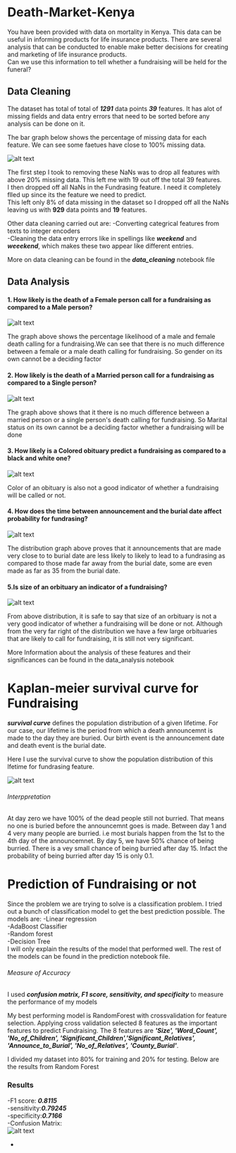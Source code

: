 # Death-Market-Kenya

You have been provided with data on mortality in Kenya. This data can be useful in informing products for life insurance products. There are several analysis that can be conducted to enable make better decisions for creating and marketing of life insurance products.<br>
Can we use this information to tell whether a fundraising will be held for the funeral? 

## Data Cleaning
The dataset has total of total of ***1291*** data points ***39*** features. It has alot of missing fields and data entry errors that need to be sorted before any analysis can be done on it.

The bar graph below shows the percentage of missing data for each feature. We can see some faetues have close to 100% missing data. 

![alt text](https://raw.githubusercontent.com/nlubalo/Death-Market-Kenya/master/imgs/missing_data.png)

The first step I took to removing these NaNs was to drop all features with above 20% missing data. This left me with 19 out off the total 39 features.<br>
I then dropped off all NaNs in the Fundrasing feature. I need it completely flled up since its the feature we need to predict.
<br>
This left only 8% of data missing in the dataset so I dropped off all the NaNs leaving us with ****929**** data points and **19** features.

Other data cleaning carried out are:
-Converting categrical features from texts to integer encoders<br>
-Cleaning the data entry errors like in spellings like ***weekend*** and ***weeekend***, which makes these two appear like different entries.<br>

More on data cleaning can be found in the ***data_cleaning*** notebook file



## Data Analysis 
 #### 1. How likely is the death of a Female person call for a fundraising as compared to a Male person?
 
 ![alt text](https://raw.githubusercontent.com/nlubalo/Death-Market-Kenya/master/imgs/gender.png)
 
 The graph above shows the percentage likelihood of a male and female death calling for a fundraising.We can see that there is no much difference between a female or a male death calling for fundraising. So gender on its own cannot be a deciding factor

 #### 2. How likely is the death of a Married person call for a fundraising as compared to a Single person?

  ![alt text](https://raw.githubusercontent.com/nlubalo/Death-Market-Kenya/master/imgs/Married.png)
  
The graph above shows that it there is no much difference between a married person or a single person's death calling for  fundraising. So Marital status on its own cannot be a deciding factor whether a fundraising will be done

 #### 3. How likely is a Colored obituary predict a fundraising as compared to a black and white one?
 
  ![alt text](https://raw.githubusercontent.com/nlubalo/Death-Market-Kenya/master/imgs/Color.png)
  
  Color of an obituary is also not a good indicator of whether a fundraising will be called or not.
  
 
 #### 4. How does the time between announcement and the burial date affect probability for fundrasing?
 
   ![alt text](https://raw.githubusercontent.com/nlubalo/Death-Market-Kenya/master/imgs/Days.png)
   
  
   The distribution graph above proves that it announcements that are made very close to to burial date are less likely to    likely to lead to a fundrasing as compared to those made far away from the burial date, some are even made as far as 35 from the burial date. 
  
   #### 5.Is size of an orbituary an indicator of a fundraising?
   
   ![alt text](https://raw.githubusercontent.com/nlubalo/Death-Market-Kenya/master/imgs/size.png)
   
  From above distribution, it is safe to say that size of an orbituary is not a very good indicator of whether a fundraising will be done or not. Although from the very far right of the distribution we have a few large orbituaries that are likely to call for fundraising, it is still not very significant.
  
 More Information about the analysis of these features and their significances can be found in the data_analysis notebook
 
 
 # Kaplan-meier survival curve for Fundraising
 ***survival curve*** defines the population distribution of a given lifetime.
 For our case, our lifetime is the period from which a death announcemnt is made to the day they are buried. Our birth event is the announcement date and death event is the burial date.
 
 Here I use the survival curve to show the population distribution of this lfetime for fundrasing feature.
 
  ![alt text](https://raw.githubusercontent.com/nlubalo/Death-Market-Kenya/master/imgs/survival.png)
     
   ###### Interppretation
   At day zero we have 100% of the dead people still not burried. That means no one is buried before the announcemnt goes is 
   made. 
   Between day 1 and 4 very many people are burried. i.e most burials happen from the 1st to the 4th day of the announcemnet.
   By day 5, we have 50% chance of being burried.
   There is a vey small chance of being burried after day 15.  Infact the probability of being burried after day 15 is only 0.1. 
   
   
   
   # Prediction of Fundraising or not 
   Since the problem we are trying to solve is a classification problem. I  tried out a bunch of classification model to get the best prediction possible. The models are:
  -Linear regression <br>
  -AdaBoost Classifier<br>
  -Random forest<br>
  -Decision Tree<br>
 I will only explain the results of the model that performed well. The rest of the models can be found in the prediction notebook file.

###### Measure of Accuracy
I used ***confusion matrix, F1 score, sensitivity, and specificity*** to measure the performance of my models
   
My best performing model is RandomForest with crossvalidation for feature selection.
Applying cross validation selected 8 features as the important features to predict Fundraising. The 8 features are 
***'Size', 'Word_Count', 'No_of_Children', 'Significant_Children','Significant_Relatives', 'Announce_to_Burial', 'No_of_Relatives', 'County_Burial'***.

I divided my dataset into 80% for training and 20% for testing. Below are the results from Random Forest

  ### Results
 -F1 score: ***0.8115***<br>
 -sensitivity:***0.79245***<br>
 -specificity:***0.7166***<br>
 -Confusion Matrix:<br>
  ![alt text](https://raw.githubusercontent.com/nlubalo/Death-Market-Kenya/master/imgs/conf_matrix.png)
  
  
 
 
 
 -
 
 

       

   
   

   

 
  
